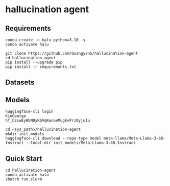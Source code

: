 # hallucination agent

## Requirements

```
conda create -n halu python=3.10 -y
conda activate halu

git clone https://github.com/GuangyanS/hallucination-agent
cd hallucination-agent
pip install --upgrade pip 
pip install -r requirements.txt
```

## Datasets

## Models

```
huggingface-cli login
KinGeorge
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

cd <sys_path>/hallucination-agent
mkdir init_models
huggingface-cli download --repo-type model meta-llama/Meta-Llama-3-8B-Instruct --local-dir init_models/Meta-Llama-3-8B-Instruct
```

## Quick Start

```
cd hallucination-agent
conda activate halu
sbatch run.slurm
```
